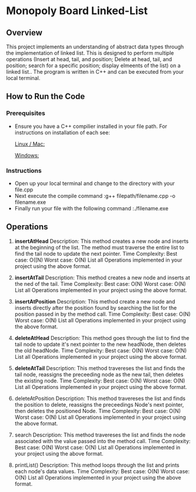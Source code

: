# Monopoly Board Linked-List

## Overview
This project implements an understanding of abstract data types through the implementation of linked list. This is designed to perform multiple operations (Insert at head, tail, and position; Delete at head, tail, and position; search for a specific position; display elmeents of the list)   on a linked list.. The program is written in C++ and can be
executed from your local terminal. 

## How to Run the Code
### Prerequisites
- Ensure you have a C++ compilier installed in your file path. For instructions on installation of each see:
  
  [Linux / Mac:](https://siytek.com/how-to-compile-cpp-on-a-mac/)

  [Windows:](https://learn.microsoft.com/en-us/cpp/build/walkthrough-compiling-a-native-cpp-program-on-the-command-line?view=msvc-170) 

### Instructions
- Open up your local terminal and change to the directory with your file.cpp
- Next execute the compile command
    :g++ filepath/filename.cpp -o filename.exe
- Finally run your file with the following command 
    :./filename.exe
  
## Operations
1. **insertAtHead**
Description: This method creates a new node and inserts at the beginning of the list. The method must traverse the entire list to find the tail node to update the next pointer. 
Time Complexity:
Best case: O([N)
Worst case: O(N)
List all Operations implemented in your project using the above format.

2. **insertAtTail**
Description: This method creates a new node and inserts at the ned of the tail.
Time Complexity:
Best case: O(N)
Worst case: O(N)
List all Operations implemented in your project using the above format.

3. **insertAtPosition**
Description: This method create a new node and inserts directly after the position found by searching the list for the position passed in by the method call. 
Time Complexity: 
Best case: O(N)
Worst case: O(N)
List all Operations implemented in your project using the above format.

4. **deleteAtHead**
Description: This method goes through the list to find the tail node to update it's next pointer to the new headNode, then deletes the old headNode.
Time Complexity: 
Best case: O(N)
Worst case: O(N)
List all Operations implemented in your project using the above format.

5. **deleteAtTail**
Description: This method travereses the list and finds the tail node, reassigns the preceeding node as the new tail, then deletes the existing node.
Time Complexity: 
Best case: O(N)
Worst case: O(N)
List all Operations implemented in your project using the above format.

5. deleteAtPosition
Description: This method travereses the list and finds the position to delete, reassigns the preceedings Node's next pointer, then deletes the positioned Node. 
Time Complexity: 
Best case: O(N)
Worst case: O(N)
List all Operations implemented in your project using the above format.

6. search
Description: This method travereses the list and finds the node associated with the value passed into the method call. 
Time Complexity: 
Best case: O(N)
Worst case: O(N)
List all Operations implemented in your project using the above format.

7. printList()
Description: This method loops through the list and prints each node's data values. 
Time Complexity: 
Best case: O(N)
Worst case: O(N)
List all Operations implemented in your project using the above format.





